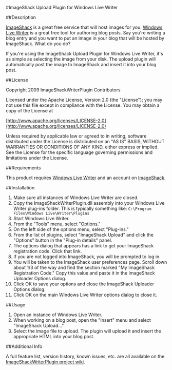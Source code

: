 #ImageShack Upload Plugin for Windows Live Writer

##Description

[ImageShack](http://www.imageshack.us) is a great free service that will host images for you. [Windows Live Writer](http://windowslivewriter.spaces.live.com/) is a great free tool for authoring blog posts. Say you're writing a blog entry and you want to put an image in your blog that will be hosted by ImageShack. What do you do?


If you're using the ImageShack Upload Plugin for Windows Live Writer, it's as simple as selecting the image from your disk. The upload plugin will automatically post the image to ImageShack and insert it into your blog post.

##License

Copyright 2009 ImageShackWriterPlugin Contributors

Licensed under the Apache License, Version 2.0 (the "License"); you may not use this file except in compliance with the License. You may obtain a copy of the License at

[http://www.apache.org/licenses/LICENSE-2.0](http://www.apache.org/licenses/LICENSE-2.0)

Unless required by applicable law or agreed to in writing, software distributed under the License is distributed on an "AS IS" BASIS, WITHOUT WARRANTIES OR CONDITIONS OF ANY KIND, either express or implied. See the License for the specific language governing permissions and limitations under the License.

##Requirements

This product requires [Windows Live Writer](http://windowslivewriter.spaces.live.com/) and an account on [ImageShack](http://www.imageshack.us).

##Installation

1. Make sure all instances of Windows Live Writer are closed.
1. Copy the ImageShackWriterPlugin.dll assembly into your Windows Live Writer plug-ins folder.  This is typically something like: `C:\Program Files\Windows Live\Writer\Plugins`
1. Start Windows Live Writer.
1. From the "Tools" menu, select "Options."
1. On the left side of the options menu, select "Plug-ins."
1. From the list of plugins, select "ImageShack Upload" and click the "Options" button in the "Plug-in details" panel.
1. The options dialog that appears has a link to get your ImageShack registration code. Click that link.
1. If you are not logged into ImageShack, you will be prompted to log in.
1. You will be taken to the ImageShack user preferences page. Scroll down about 1/3 of the way and find the section marked "My ImageShack Registration Code." Copy this value and paste it in the ImageShack Uploader Options dialog.
1. Click OK to save your options and close the ImageShack Uploader Options dialog.
1. Click OK on the main Windows Live Writer options dialog to close it.

##Usage

1. Open an instance of Windows Live Writer.
1. When working on a blog post, open the "Insert" menu and select "ImageShack Upload..."
1. Select the image file to upload. The plugin will upload it and insert the appropriate HTML into your blog post.

##Additional Info

A full feature list, version history, known issues, etc. are all available on the [ImageShackWriterPlugin project wiki](https://github.com/tillig/ImageShackWriterPlugin/wiki).
